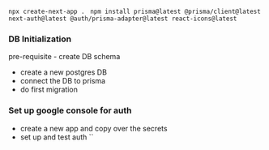 ```npx create-next-app . ```
```npm install prisma@latest @prisma/client@latest next-auth@latest @auth/prisma-adapter@latest react-icons@latest```

### DB Initialization
pre-requisite - create DB schema
- create a new postgres DB
- connect the DB to prisma
- do first migration

### Set up google console for auth
- create a new app and copy over the secrets
- set up and test auth
``
###